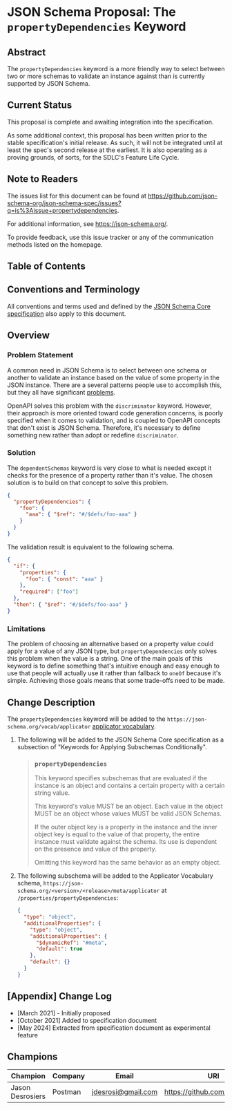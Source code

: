 # JSON Schema Proposal: The `propertyDependencies` Keyword

## Abstract

The `propertyDependencies` keyword is a more friendly way to select between two
or more schemas to validate an instance against than is currently supported by
JSON Schema.

## Current Status

This proposal is complete and awaiting integration into the specification.

As some additional context, this proposal has been written prior to the stable
specification's initial release. As such, it will not be integrated until at
least the spec's second release at the earliest. It is also operating as a
proving grounds, of sorts, for the SDLC's Feature Life Cycle.

## Note to Readers

The issues list for this document can be found at
<https://github.com/json-schema-org/json-schema-spec/issues?q=is%3Aissue+propertydependencies>.

For additional information, see <https://json-schema.org/>.

To provide feedback, use this issue tracker or any of the communication methods
listed on the homepage.

## Table of Contents

## Conventions and Terminology

All conventions and terms used and defined by the [JSON Schema Core
specification](../jsonschema-core.html) also apply to this document.

## Overview

### Problem Statement

A common need in JSON Schema is to select between one schema or another to
validate an instance based on the value of some property in the JSON instance.
There are a several patterns people use to accomplish this, but they all have
significant [problems](propertyDependencies-adr.md#problems). <!-- Update when moving ADR -->

OpenAPI solves this problem with the `discriminator` keyword. However, their
approach is more oriented toward code generation concerns, is poorly specified
when it comes to validation, and is coupled to OpenAPI concepts that don't exist
is JSON Schema. Therefore, it's necessary to define something new rather than
adopt or redefine `discriminator`.

### Solution

The `dependentSchemas` keyword is very close to what is needed except it checks
for the presence of a property rather than it's value. The chosen solution is to
build on that concept to solve this problem.

```json
{
  "propertyDependencies": {
    "foo": {
      "aaa": { "$ref": "#/$defs/foo-aaa" }
    }
  }
}
```

The validation result is equivalent to the following schema.

```json
{
  "if": {
    "properties": {
      "foo": { "const": "aaa" }
    },
    "required": ["foo"]
  },
  "then": { "$ref": "#/$defs/foo-aaa" }
}
```

### Limitations

The problem of choosing an alternative based on a property value could apply for
a value of any JSON type, but `propertyDependencies` only solves this problem
when the value is a string. One of the main goals of this keyword is to define
something that's intuitive enough and easy enough to use that people will
actually use it rather than fallback to `oneOf` because it's simple. Achieving
those goals means that some trade-offs need to be made.

## Change Description

The `propertyDependencies` keyword will be added to the `https://json-schema.org/vocab/applicator` [applicator
vocabulary](../jsonschema-core.html#applicatorvocab).

1. The following will be added to the JSON Schema Core specification as a
subsection of "Keywords for Applying Subschemas Conditionally".
    > ### `propertyDependencies`
    >
    > This keyword specifies subschemas that are evaluated if the instance is an
    > object and contains a certain property with a certain string value.
    >
    > This keyword's value MUST be an object. Each value in the object MUST be an
    > object whose values MUST be valid JSON Schemas.
    >
    > If the outer object key is a property in the instance and the inner object key
    > is equal to the value of that property, the entire instance must validate
    > against the schema. Its use is dependent on the presence and value of the
    > property.
    >
    > Omitting this keyword has the same behavior as an empty object.
2. The following subschema will be added to the Applicator Vocabulary schema, `https://json-schema.org/<version>/<release>/meta/applicator` at `/properties/propertyDependencies`:
    ```json
    {
      "type": "object",
      "additionalProperties": {
        "type": "object",
        "additionalProperties": {
          "$dynamicRef": "#meta",
          "default": true
        },
        "default": {}
      }
    }
    ```

## [Appendix] Change Log

* [March 2021] - Initially proposed
* [October 2021] Added to specification document
* [May 2024] Extracted from specification document as experimental feature

## Champions

| Champion                   | Company | Email                | URI                              |
|----------------------------|---------|----------------------|----------------------------------|
| Jason Desrosiers           | Postman | <jdesrosi@gmail.com> | <https://github.com/jdesrosiers> |
